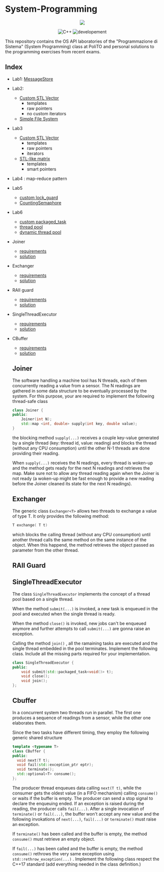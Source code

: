 # System-Programming

<p align="center">
<a href="https://imgbb.com/"><img src="https://www.politocomunica.polito.it/var/politocomunica/storage/images/media/images/marchio_e_logotipo_politecnico_di_torino/55127-3-ita-IT/marchio_e_logotipo_politecnico_di_torino_full.png"></a>
</p> 

<p align="center">
 <img alt="C++" src="https://img.shields.io/badge/cmake-v3.0.0-green"/>
 <img alt="developement" src="https://img.shields.io/badge/C++-11 | 14 | 17 | 20-blue.svg?style=flat&logo=c%2B%2B"/> 

</p>

This repository contains the OS API laboratories of the "Programmazione di Sistema" (System Programming) class at PoliTO and personal solutions to the programming exercises from recent exams.

## Index
* Lab1: [MessageStore](Lab1)

* Lab2:
  - [Custom STL Vector](Lab2/ex2)
    - templates
    - raw pointers
    - no custom iterators
  - [Simple File System](Lab2/ex3) 
  
* Lab3
  - [Custom STL Vector](Lab3/ex1)
    - templates
    - raw pointers
    - iterators
  - [STL-like matrix](Lab3/ex2)
    - templates
    - smart pointers
  
* Lab4 : map-reduce pattern

* Lab5
  - [custom lock_guard](Lab5/mylockguard.h)
  - [CountingSemaphore](Lab5/CountingSemaphore.h)
  
* Lab6
  - [custom packaged_task](Lab6/myptask.h)
  - [thread pool](Lab6/threadpool.h)
  - [dynamic thread pool](Lab6/dynamic_pool.h)
  
* Joiner

  - [requirements](#Joiner)
  -  [solution](exams/Joiner.h)

* Exchanger

  - [requirements](#Exchanger)
  - [solution](exams/Exchanger.h)

* RAII guard

  - [requirements](#RAIIGuard)
  - [solution](exams/raii_guard.h)

* SingleThreadExecutor

  - [requirements](#SingleThreadExecutor)
  - [solution](exams/SingleThreadExecutor.h)

* CBuffer 

  - [requirements](CBuffer)
  - [solution](exams/CBuffer)
  
  
  
  ## Joiner
  
  The software handling a machine tool has N  threads, each of them concurrently reading a value from a sensor. The N readings are gathered in some data structure to be eventually processed by the system. For this purpose, your are required to implement the following thread-safe class
  
  ```C++
  class Joiner {
  public: 
      Joiner(int N);
      std::map <int, double> supply(int key, double value);
  }
  ```
  
   the blocking method `supply(...)` receives a couple key-value generated by a single thread (key: thread id, value: reading) and blocks the thread (without any CPU consumption) until the other N-1 threads are done providing their reading. 
  
  When `supply(...)` receives the N readings, every thread is woken-up  and the method gets ready for the next N readings and retrieves the map. Make sure not to allow any thread reading again when the Joiner is not ready (a woken-up might be fast enough to provide a new reading before the Joiner cleaned its state for the next N readings).
  
  ## Exchanger
  
  The generic class `Exchanger<T>` allows two threads to exchange a value of type T.  It only provides the following method:
  
  ```C++ 
  T exchange( T t)
  ```
  
  which blocks the calling thread (without any CPU consumption) until another thread calls the same method on the same instance of the object. When this happend, the method retrieves the object passed as parameter from the other thread.  
  
  ## RAII Guard
  
  ## SingleThreadExecutor
  
  The class `SingleThreadExecutor` implements the concept of a thread pool based on a single thread. 
  
  When the method `submit(...)` is invoked, a new task is enqueued in the pool and executed when the single thread is ready.
  
  When the method `close()` is invoked, new jobs can't be enqueued anymore and further attempts to call `submit(...)` are gonna raise an exception. 
  
  Calling the method `join()` , all the ramaining tasks are executed and the single thread embedded in the pool terminates.
  Implement the following class. Include all the missing parts required for your implementation.
  
  ```C++
  class SingleThreadExecutor {
  public:
      void submit(std::packaged_task<void()> t); 
      void close(); 
      void join(); 
  };
  ```
  
  
  
  ## Cbuffer 
  
  In a concurrent system two threads run in parallel. The first one produces a sequence of readings from a sensor, while the other one elaborates them. 
  
  Since the two tasks have different timing, they employ the following generic shared structure 
  
  ```C++
  template <typename T>
  class CBuffer {
  public:
  	void next(T t);
  	void fail(std::exception_ptr eptr);
  	void terminate();
  	std::optional<T> consume();
  };
  ```
  
   The producer thread enqueues data calling `next(T t)`, while the consumer gets the oldest value (in a FIFO mechanism) calling `consume()` or waits if the buffer is empty. The producer can send a stop signal to declare the enqueuing ended. 
  If an exception is raised during the reading, the producer calls `fail(...)`. After a single invocation of  `terminate()` or `fail(...)`, the buffer won't accept any new value and the following invokations of `next(...)`, `fail(...)` or `terminate()` must raise an exception. 
  
  If `terminate()` has been called and the buffer is empty, the method `consume()` must retrieve an empty object. 
  
  If `fail(...)` has been called and the buffer is empty, the method `consume()` rethrows the very same exception using `std::rethrow_exception(...)` .
  Implement the following class respect the C++17 standard (add everything needed in the class definition.)
  

